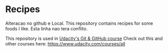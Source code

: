# Recipes

Alteracao no github e Local. This repository contains recipes for some foods I like.
Esta linha nao tera conflito.


This repository is used in [Udacity's Git & GitHub course](https://www.udacity.com/course/how-to-use-git-and-github--ud775)
Check out this and other courses here: https://www.udacity.com/courses/all
